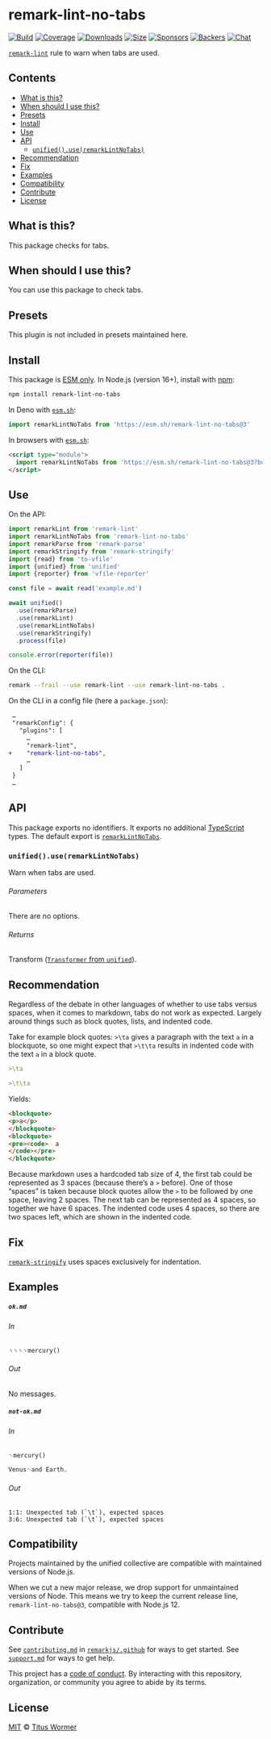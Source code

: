 <!--This file is generated-->

# remark-lint-no-tabs

[![Build][badge-build-image]][badge-build-url]
[![Coverage][badge-coverage-image]][badge-coverage-url]
[![Downloads][badge-downloads-image]][badge-downloads-url]
[![Size][badge-size-image]][badge-size-url]
[![Sponsors][badge-funding-sponsors-image]][badge-funding-url]
[![Backers][badge-funding-backers-image]][badge-funding-url]
[![Chat][badge-chat-image]][badge-chat-url]

[`remark-lint`][github-remark-lint] rule to warn when tabs are used.

## Contents

* [What is this?](#what-is-this)
* [When should I use this?](#when-should-i-use-this)
* [Presets](#presets)
* [Install](#install)
* [Use](#use)
* [API](#api)
  * [`unified().use(remarkLintNoTabs)`](#unifieduseremarklintnotabs)
* [Recommendation](#recommendation)
* [Fix](#fix)
* [Examples](#examples)
* [Compatibility](#compatibility)
* [Contribute](#contribute)
* [License](#license)

## What is this?

This package checks for tabs.

## When should I use this?

You can use this package to check tabs.

## Presets

This plugin is not included in presets maintained here.

## Install

This package is [ESM only][github-gist-esm].
In Node.js (version 16+),
install with [npm][npm-install]:

```sh
npm install remark-lint-no-tabs
```

In Deno with [`esm.sh`][esm-sh]:

```js
import remarkLintNoTabs from 'https://esm.sh/remark-lint-no-tabs@3'
```

In browsers with [`esm.sh`][esm-sh]:

```html
<script type="module">
  import remarkLintNoTabs from 'https://esm.sh/remark-lint-no-tabs@3?bundle'
</script>
```

## Use

On the API:

```js
import remarkLint from 'remark-lint'
import remarkLintNoTabs from 'remark-lint-no-tabs'
import remarkParse from 'remark-parse'
import remarkStringify from 'remark-stringify'
import {read} from 'to-vfile'
import {unified} from 'unified'
import {reporter} from 'vfile-reporter'

const file = await read('example.md')

await unified()
  .use(remarkParse)
  .use(remarkLint)
  .use(remarkLintNoTabs)
  .use(remarkStringify)
  .process(file)

console.error(reporter(file))
```

On the CLI:

```sh
remark --frail --use remark-lint --use remark-lint-no-tabs .
```

On the CLI in a config file (here a `package.json`):

```diff
 …
 "remarkConfig": {
   "plugins": [
     …
     "remark-lint",
+    "remark-lint-no-tabs",
     …
   ]
 }
 …
```

## API

This package exports no identifiers.
It exports no additional [TypeScript][typescript] types.
The default export is
[`remarkLintNoTabs`][api-remark-lint-no-tabs].

### `unified().use(remarkLintNoTabs)`

Warn when tabs are used.

###### Parameters

There are no options.

###### Returns

Transform ([`Transformer` from `unified`][github-unified-transformer]).

## Recommendation

Regardless of the debate in other languages of whether to use tabs versus
spaces,
when it comes to markdown,
tabs do not work as expected.
Largely around things such as block quotes, lists, and indented code.

Take for example block quotes: `>\ta` gives a paragraph with the text `a`
in a blockquote,
so one might expect that `>\t\ta` results in indented code with the text `a`
in a block quote.

```markdown
>\ta

>\t\ta
```

Yields:

```html
<blockquote>
<p>a</p>
</blockquote>
<blockquote>
<pre><code>  a
</code></pre>
</blockquote>
```

Because markdown uses a hardcoded tab size of 4,
the first tab could be represented as 3 spaces (because there’s a `>`
before).
One of those “spaces” is taken because block quotes allow the `>` to be
followed by one space,
leaving 2 spaces.
The next tab can be represented as 4 spaces,
so together we have 6 spaces.
The indented code uses 4 spaces, so there are two spaces left, which are
shown in the indented code.

## Fix

[`remark-stringify`](https://github.com/remarkjs/remark/tree/main/packages/remark-stringify)
uses spaces exclusively for indentation.

## Examples

##### `ok.md`

###### In

```markdown
␠␠␠␠mercury()
```

###### Out

No messages.

##### `not-ok.md`

###### In

```markdown
␉mercury()

Venus␉and Earth.
```

###### Out

```text
1:1: Unexpected tab (`\t`), expected spaces
3:6: Unexpected tab (`\t`), expected spaces
```

## Compatibility

Projects maintained by the unified collective are compatible with maintained
versions of Node.js.

When we cut a new major release, we drop support for unmaintained versions of
Node.
This means we try to keep the current release line,
`remark-lint-no-tabs@3`,
compatible with Node.js 12.

## Contribute

See [`contributing.md`][github-dotfiles-contributing] in [`remarkjs/.github`][github-dotfiles-health] for ways
to get started.
See [`support.md`][github-dotfiles-support] for ways to get help.

This project has a [code of conduct][github-dotfiles-coc].
By interacting with this repository, organization, or community you agree to
abide by its terms.

## License

[MIT][file-license] © [Titus Wormer][author]

[api-remark-lint-no-tabs]: #unifieduseremarklintnotabs

[author]: https://wooorm.com

[badge-build-image]: https://github.com/remarkjs/remark-lint/workflows/main/badge.svg

[badge-build-url]: https://github.com/remarkjs/remark-lint/actions

[badge-chat-image]: https://img.shields.io/badge/chat-discussions-success.svg

[badge-chat-url]: https://github.com/remarkjs/remark/discussions

[badge-coverage-image]: https://img.shields.io/codecov/c/github/remarkjs/remark-lint.svg

[badge-coverage-url]: https://codecov.io/github/remarkjs/remark-lint

[badge-downloads-image]: https://img.shields.io/npm/dm/remark-lint-no-tabs.svg

[badge-downloads-url]: https://www.npmjs.com/package/remark-lint-no-tabs

[badge-funding-backers-image]: https://opencollective.com/unified/backers/badge.svg

[badge-funding-sponsors-image]: https://opencollective.com/unified/sponsors/badge.svg

[badge-funding-url]: https://opencollective.com/unified

[badge-size-image]: https://img.shields.io/bundlejs/size/remark-lint-no-tabs

[badge-size-url]: https://bundlejs.com/?q=remark-lint-no-tabs

[esm-sh]: https://esm.sh

[file-license]: https://github.com/remarkjs/remark-lint/blob/main/license

[github-dotfiles-coc]: https://github.com/remarkjs/.github/blob/main/code-of-conduct.md

[github-dotfiles-contributing]: https://github.com/remarkjs/.github/blob/main/contributing.md

[github-dotfiles-health]: https://github.com/remarkjs/.github

[github-dotfiles-support]: https://github.com/remarkjs/.github/blob/main/support.md

[github-gist-esm]: https://gist.github.com/sindresorhus/a39789f98801d908bbc7ff3ecc99d99c

[github-remark-lint]: https://github.com/remarkjs/remark-lint

[github-unified-transformer]: https://github.com/unifiedjs/unified#transformer

[npm-install]: https://docs.npmjs.com/cli/install

[typescript]: https://www.typescriptlang.org
